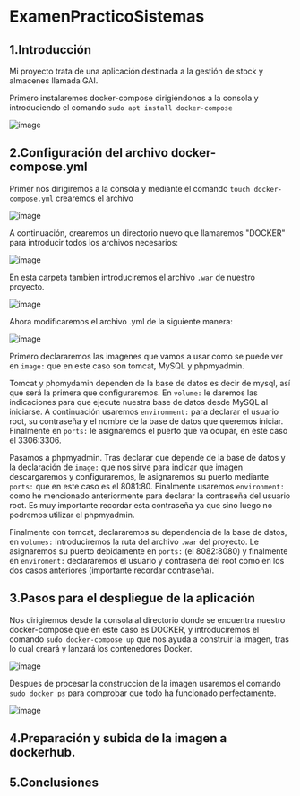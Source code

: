 # ExamenPracticoSistemas

## 1.Introducción

Mi proyecto trata de una aplicación destinada a la gestión de stock y almacenes llamada GAI.

Primero instalaremos docker-compose dirigiéndonos a la consola y introduciendo el comando `sudo apt install docker-compose` 

![image](https://user-images.githubusercontent.com/91564872/172453616-d6ff7369-5903-4b01-8a52-b5730c37fca5.png)


## 2.Configuración del archivo docker-compose.yml

Primer nos dirigiremos a la consola y mediante el comando `touch docker-compose.yml` crearemos el archivo

![image](https://user-images.githubusercontent.com/91564872/172448561-caa60784-400c-4eb4-801b-fbd0a961c446.png)

A continuación, crearemos un directorio nuevo que llamaremos "DOCKER" para introducir todos los archivos necesarios:

![image](https://user-images.githubusercontent.com/91564872/172448999-e487dd26-e720-4f0b-9928-5ceb13f0dc93.png)

En esta carpeta tambien introduciremos el archivo `.war` de nuestro proyecto.

![image](https://user-images.githubusercontent.com/91564872/172453973-22343416-ccc9-41c0-bb30-935653f326d8.png)


Ahora modificaremos el archivo .yml de la siguiente manera:

![image](https://user-images.githubusercontent.com/91564872/172452469-8778260b-6478-441e-af83-7db1f98b37ac.png)

Primero declararemos las imagenes que vamos a usar como se puede ver en `image:` que en este caso son tomcat, MySQL y phpmyadmin. 

Tomcat y phpmydamin dependen de la base de datos es decir de mysql, así que será la primera que configuraremos. En `volume:` le daremos las indicaciones para que ejecute nuestra base de datos desde MySQL al iniciarse. A continuación usaremos `environment:` para declarar el usuario root, su contraseña y el nombre de la base de datos que queremos iniciar. Finalmente en `ports:` le asignaremos el puerto que va ocupar, en este caso el 3306:3306.

Pasamos a phpmyadmin. Tras declarar que depende de la base de datos y la declaración de `image:` que nos sirve para indicar que imagen descargaremos y configuraremos, le asignaremos su puerto mediante `ports:` que en este caso es el 8081:80. Finalmente usaremos `environment:` como he mencionado anteriormente para declarar la contraseña del usuario root. Es muy importante recordar esta contraseña ya que sino luego no podremos utilizar el phpmyadmin.

Finalmente con tomcat, declararemos su dependencia de la base de datos, en `volumes:` introduciremos la ruta del archivo `.war` del proyecto. Le asignaremos su puerto debidamente en `ports:` (el 8082:8080) y finalmente en `enviroment:` declararemos el usuario y contraseña del root como en los dos casos anteriores (importante recordar contraseña).

## 3.Pasos para el despliegue de la aplicación

Nos dirigiremos desde la consola al directorio donde se encuentra nuestro docker-compose que en este caso es DOCKER, y introduciremos el comando `sudo docker-compose up` que nos ayuda a construir la imagen, tras lo cual creará y lanzará los contenedores Docker.

![image](https://user-images.githubusercontent.com/91564872/172455258-1d602b8c-9268-4889-969b-765f0011891d.png)

Despues de procesar la construccion de la imagen usaremos el comando `sudo docker ps` para comprobar que todo ha funcionado perfectamente.

![image](https://user-images.githubusercontent.com/91564872/172455527-2d3ecf90-cb9c-4bd9-83c6-4055e30e837b.png)


## 4.Preparación y subida de la imagen a dockerhub.



## 5.Conclusiones
